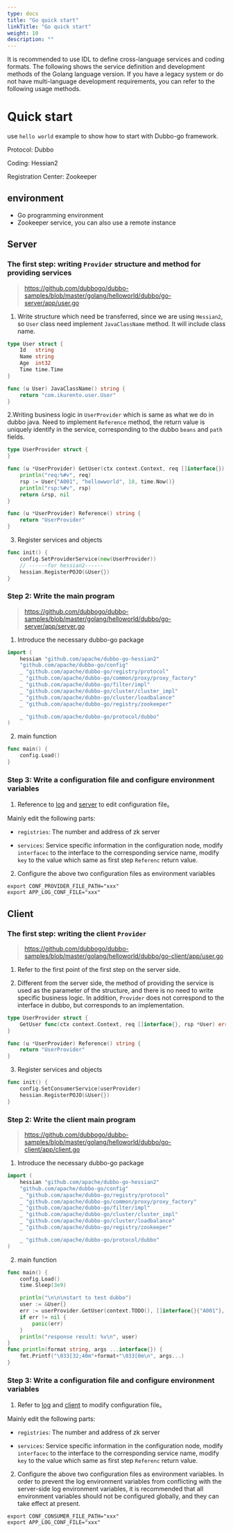 ```yaml
---
type: docs
title: "Go quick start"
linkTitle: "Go quick start"
weight: 10
description: ""
---
```


It is recommended to use IDL to define cross-language services and coding formats. The following shows the service definition and development methods of the Golang language version. If you have a legacy system or do not have multi-language development requirements, you can refer to the following usage methods.

# Quick start
use `hello world` example to show how to start with Dubbo-go framework.

Protocol: Dubbo

Coding: Hessian2

Registration Center: Zookeeper

## environment

* Go programming environment
* Zookeeper service, you can also use a remote instance


## Server

### The first step: writing `Provider` structure and method for providing services

> <https://github.com/dubbogo/dubbo-samples/blob/master/golang/helloworld/dubbo/go-server/app/user.go>


1. Write structure which need be transferred, since we are using `Hessian2`, so `User` class need implement `JavaClassName` method. It will include class name.

```go
type User struct {
	Id   string
	Name string
	Age  int32
	Time time.Time
}

func (u User) JavaClassName() string {
	return "com.ikurento.user.User"
}
```

2.Writing business logic in `UserProvider` which is same as what we do in dubbo java. 
Need to implement `Reference` method, the return value is uniquely identify in the service, corresponding to the dubbo `beans` and `path` fields.

```go
type UserProvider struct {
}

func (u *UserProvider) GetUser(ctx context.Context, req []interface{}) (*User, error) {
	println("req:%#v", req)
	rsp := User{"A001", "hellowworld", 18, time.Now()}
	println("rsp:%#v", rsp)
	return &rsp, nil
}

func (u *UserProvider) Reference() string {
	return "UserProvider"
}
```

3. Register services and objects

```go
func init() {
	config.SetProviderService(new(UserProvider))
	// ------for hessian2------
	hessian.RegisterPOJO(&User{})
}
```

### Step 2: Write the main program

> <https://github.com/dubbogo/dubbo-samples/blob/master/golang/helloworld/dubbo/go-server/app/server.go>

1. Introduce the necessary dubbo-go package

```go
import (
	hessian "github.com/apache/dubbo-go-hessian2"
	"github.com/apache/dubbo-go/config"
	_ "github.com/apache/dubbo-go/registry/protocol"
	_ "github.com/apache/dubbo-go/common/proxy/proxy_factory"
	_ "github.com/apache/dubbo-go/filter/impl"
	_ "github.com/apache/dubbo-go/cluster/cluster_impl"
	_ "github.com/apache/dubbo-go/cluster/loadbalance"
	_ "github.com/apache/dubbo-go/registry/zookeeper"

	_ "github.com/apache/dubbo-go/protocol/dubbo"
)

```

2. main function

```go
func main() {
	config.Load()
}
```

### Step 3: Write a configuration file and configure environment variables

1. Reference to [log](https://github.com/dubbogo/dubbo-samples/blob/master/golang/helloworld/dubbo/go-server/profiles/release/log.yml) and [server](https://github.com/dubbogo/dubbo-samples/blob/master/golang/helloworld/dubbo/go-server/profiles/release/server.yml) to edit configuration file。

Mainly edit the following parts:

* `registries`: The number and address of zk server

* `services`: Service specific information in the configuration node, modify `interfacec` to the interface to the corresponding service name, modify `key` to the value which same as first step `Referenc` return value.

2. Configure the above two configuration files as environment variables

```shell
export CONF_PROVIDER_FILE_PATH="xxx"
export APP_LOG_CONF_FILE="xxx"
```

## Client

### The first step: writing the client `Provider`

> <https://github.com/dubbogo/dubbo-samples/blob/master/golang/helloworld/dubbo/go-client/app/user.go>

1. Refer to the first point of the first step on the server side.

2. Different from the server side, the method of providing the service is used as the parameter of the structure, and there is no need to write specific business logic. In addition, `Provider` does not correspond to the interface in dubbo, but corresponds to an implementation.

```go
type UserProvider struct {
	GetUser func(ctx context.Context, req []interface{}, rsp *User) error
}

func (u *UserProvider) Reference() string {
	return "UserProvider"
}
```

3. Register services and objects

```go
func init() {
	config.SetConsumerService(userProvider)
	hessian.RegisterPOJO(&User{})
}
```

### Step 2: Write the client main program

> <https://github.com/dubbogo/dubbo-samples/blob/master/golang/helloworld/dubbo/go-client/app/client.go>

1. Introduce the necessary dubbo-go package

```go
import (
	hessian "github.com/apache/dubbo-go-hessian2"
	"github.com/apache/dubbo-go/config"
	_ "github.com/apache/dubbo-go/registry/protocol"
	_ "github.com/apache/dubbo-go/common/proxy/proxy_factory"
	_ "github.com/apache/dubbo-go/filter/impl"
	_ "github.com/apache/dubbo-go/cluster/cluster_impl"
	_ "github.com/apache/dubbo-go/cluster/loadbalance"
	_ "github.com/apache/dubbo-go/registry/zookeeper"

	_ "github.com/apache/dubbo-go/protocol/dubbo"
)
```

2. main function

```go
func main() {
	config.Load()
	time.Sleep(3e9)

	println("\n\n\nstart to test dubbo")
	user := &User{}
	err := userProvider.GetUser(context.TODO(), []interface{}{"A001"}, user)
	if err != nil {
		panic(err)
	}
	println("response result: %v\n", user)
}
func println(format string, args ...interface{}) {
	fmt.Printf("\033[32;40m"+format+"\033[0m\n", args...)
}
```

### Step 3: Write a configuration file and configure environment variables


1. Refer to [log](https://github.com/dubbogo/dubbo-samples/blob/master/golang/helloworld/dubbo/go-client/profiles/release/log.yml) and [client](https://github.com/dubbogo/dubbo-samples/blob/master/golang/helloworld/dubbo/go-client/profiles/release/client.yml) to modify configuration file。

Mainly edit the following parts:

* `registries`: The number and address of zk server

* `services`: Service specific information in the configuration node, modify `interfacec` to the interface to the corresponding service name, modify `key` to the value which same as first step `Referenc` return value.

2. Configure the above two configuration files as environment variables. In order to prevent the log environment variables from conflicting with the server-side log environment variables, it is recommended that all environment variables should not be configured globally, and they can take effect at present.

```shell
export CONF_CONSUMER_FILE_PATH="xxx"
export APP_LOG_CONF_FILE="xxx"
```
